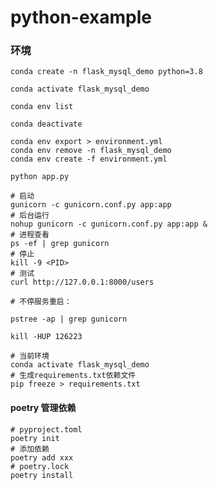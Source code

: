 # python-example

### 环境
```shell
conda create -n flask_mysql_demo python=3.8

conda activate flask_mysql_demo

conda env list

conda deactivate

conda env export > environment.yml
conda env remove -n flask_mysql_demo
conda env create -f environment.yml
```

```shell
python app.py
```

```shell
# 启动
gunicorn -c gunicorn.conf.py app:app
# 后台运行
nohup gunicorn -c gunicorn.conf.py app:app &
# 进程查看
ps -ef | grep gunicorn
# 停止
kill -9 <PID>
# 测试
curl http://127.0.0.1:8000/users
```

```shell
# 不停服务重启：

pstree -ap | grep gunicorn

kill -HUP 126223
```

```shell
# 当前环境
conda activate flask_mysql_demo
# 生成requirements.txt依赖文件
pip freeze > requirements.txt
```

#### poetry 管理依赖
```shell
# pyproject.toml
poetry init 
# 添加依赖
poetry add xxx
# poetry.lock
poetry install
```